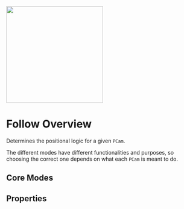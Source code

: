 <img src="/assets/icons/feature-follow.svg" height="256" width="256"/>

# Follow Overview

Determines the positional logic for a given `PCam`.

The different modes have different functionalities and purposes, so choosing the correct one depends on what each `PCam` is meant to do. 

## Core Modes

<div class="property-core-group">
<PropertyCore propertyName="Glued" propertyPageLink="./glued" propertyIcon="./../../assets/icons/follow-glued.svg">
<template v-slot:propertyDescription>

Sticks to its target.

</template>
</PropertyCore>
<PropertyCore propertyName="Simple" propertyPageLink="./simple" propertyIcon="./../../assets/icons/follow-simple.svg">
<template v-slot:propertyDescription>

Follows its target with an optional offset.

</template>
</PropertyCore>
<PropertyCore propertyName="Group" propertyPageLink="./group" propertyIcon="./../../assets/icons/follow-group.svg">
<template v-slot:propertyDescription>

Follows multiple targets with the option to dynamically reframe itself as targets move further apart.

</template>
</PropertyCore>
<PropertyCore propertyName="Path" propertyPageLink="./path" propertyIcon="./../../assets/icons/follow-path.svg">
<template v-slot:propertyDescription>

Follows a target while being positionally confined to a `Path` node.

</template>
</PropertyCore>
<PropertyCore propertyName="Framed" propertyPageLink="/follow-modes/framed" propertyIcon="./../../assets/icons/follow-framed.svg">
<template v-slot:propertyDescription>

Applies a dead zone to the frame and only follows its target when it tries to leave it.

</template>
</PropertyCore>
<PropertyCore propertyName="Third Person" propertyPageLink="/follow-modes/third-person" propertyIcon="./../../assets/icons/follow-third-person.svg">
<template v-slot:propertyDescription>

Applies a `SpringArm3D` node to its target and allows for rotating around it.

</template>
</PropertyCore>
</div>

## Properties
<!--@include: ./parts/follow-mode.md-->

<Property propertyName="follow_axis_lock" propertyType="int" propertyDefault="0">
<template v-slot:propertyDescription>

Prevents camera movement in one or multiple world axes.

#### 2D
| FollowLockAxis | Value |
|----------------|-------|
| NONE           | 0     |
| X              | 1     |
| Y              | 2     |
| XY             | 3     |

#### 3D
| FollowLockAxis | Value |
|----------------|-------|
| NONE           | 0     |
| X              | 1     |
| Y              | 2     |
| Z              | 3     |
| XY             | 4     |
| XZ             | 5     |
| YZ             | 6     |
| XYZ            | 7     |

</template>

<template v-slot:setMethod>

`void` set_follow_lock_axis(`int` value)

</template>
<template v-slot:setExample>

::: details Example
```gdscript
pcam.set_follow_axis_lock()
```
:::

</template>

<template v-slot:getMethod>

`int` get_follow_lock_axis()

</template>
<template v-slot:getExample>

::: details Example
```gdscript
pcam.get_follow_axis_lock()
```
:::

</template>
</Property>
